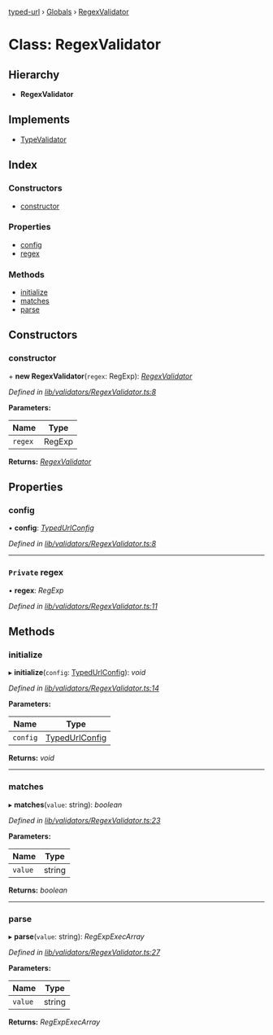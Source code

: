 [typed-url](../README.md) › [Globals](../globals.md) › [RegexValidator](regexvalidator.md)

# Class: RegexValidator

## Hierarchy

* **RegexValidator**

## Implements

* [TypeValidator](typevalidator.md)

## Index

### Constructors

* [constructor](regexvalidator.md#constructor)

### Properties

* [config](regexvalidator.md#config)
* [regex](regexvalidator.md#private-regex)

### Methods

* [initialize](regexvalidator.md#initialize)
* [matches](regexvalidator.md#matches)
* [parse](regexvalidator.md#parse)

## Constructors

###  constructor

\+ **new RegexValidator**(`regex`: RegExp): *[RegexValidator](regexvalidator.md)*

*Defined in [lib/validators/RegexValidator.ts:8](https://github.com/r-Larch/typed-url/blob/03cb924/projects/typed-url/src/lib/validators/RegexValidator.ts#L8)*

**Parameters:**

Name | Type |
------ | ------ |
`regex` | RegExp |

**Returns:** *[RegexValidator](regexvalidator.md)*

## Properties

###  config

• **config**: *[TypedUrlConfig](../interfaces/typedurlconfig.md)*

*Defined in [lib/validators/RegexValidator.ts:8](https://github.com/r-Larch/typed-url/blob/03cb924/projects/typed-url/src/lib/validators/RegexValidator.ts#L8)*

___

### `Private` regex

• **regex**: *RegExp*

*Defined in [lib/validators/RegexValidator.ts:11](https://github.com/r-Larch/typed-url/blob/03cb924/projects/typed-url/src/lib/validators/RegexValidator.ts#L11)*

## Methods

###  initialize

▸ **initialize**(`config`: [TypedUrlConfig](../interfaces/typedurlconfig.md)): *void*

*Defined in [lib/validators/RegexValidator.ts:14](https://github.com/r-Larch/typed-url/blob/03cb924/projects/typed-url/src/lib/validators/RegexValidator.ts#L14)*

**Parameters:**

Name | Type |
------ | ------ |
`config` | [TypedUrlConfig](../interfaces/typedurlconfig.md) |

**Returns:** *void*

___

###  matches

▸ **matches**(`value`: string): *boolean*

*Defined in [lib/validators/RegexValidator.ts:23](https://github.com/r-Larch/typed-url/blob/03cb924/projects/typed-url/src/lib/validators/RegexValidator.ts#L23)*

**Parameters:**

Name | Type |
------ | ------ |
`value` | string |

**Returns:** *boolean*

___

###  parse

▸ **parse**(`value`: string): *RegExpExecArray*

*Defined in [lib/validators/RegexValidator.ts:27](https://github.com/r-Larch/typed-url/blob/03cb924/projects/typed-url/src/lib/validators/RegexValidator.ts#L27)*

**Parameters:**

Name | Type |
------ | ------ |
`value` | string |

**Returns:** *RegExpExecArray*
